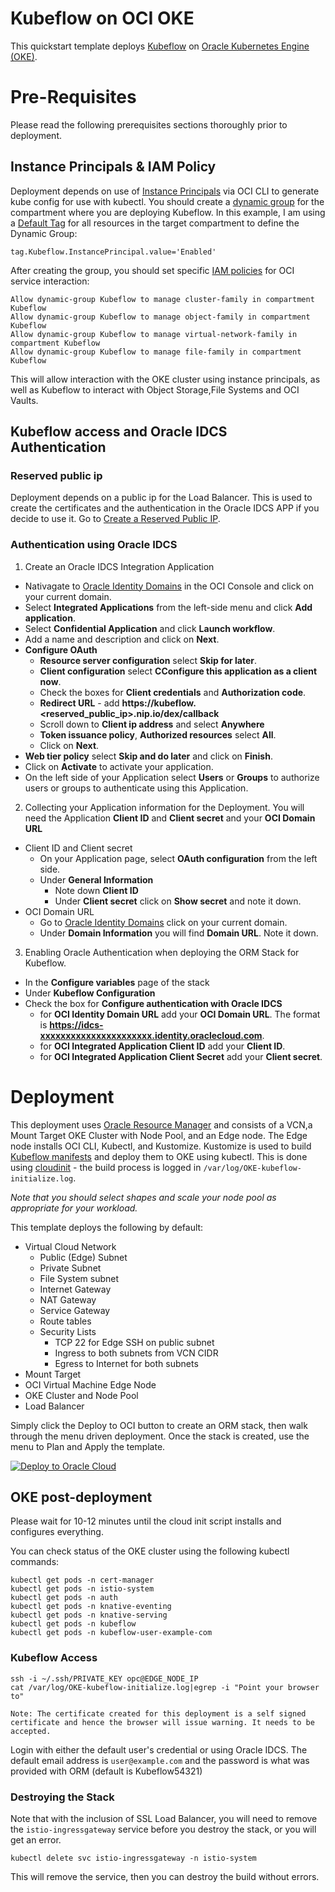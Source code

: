 # Kubeflow on OCI OKE
This quickstart template deploys [Kubeflow](https://www.kubeflow.org/#overview) on [Oracle Kubernetes Engine (OKE)](https://docs.oracle.com/en-us/iaas/Content/ContEng/Concepts/contengoverview.htm).

# Pre-Requisites
Please read the following prerequisites sections thoroughly prior to deployment.

## Instance Principals & IAM Policy
Deployment depends on use of [Instance Principals](https://docs.oracle.com/en-us/iaas/Content/Identity/Tasks/callingservicesfrominstances.htm) via OCI CLI to generate kube config for use with kubectl.  You should create a [dynamic group](https://docs.oracle.com/en-us/iaas/Content/Identity/Tasks/managingdynamicgroups.htm) for the compartment where you are deploying Kubeflow.   In this example, I am using a [Default Tag](https://docs.oracle.com/en-us/iaas/Content/Tagging/Tasks/managingtagdefaults.htm) for all resources in the target compartment to define the Dynamic Group:

	tag.Kubeflow.InstancePrincipal.value='Enabled'

After creating the group, you should set specific [IAM policies](https://docs.oracle.com/en-us/iaas/Content/Identity/Reference/policyreference.htm) for OCI service interaction:

	Allow dynamic-group Kubeflow to manage cluster-family in compartment Kubeflow
	Allow dynamic-group Kubeflow to manage object-family in compartment Kubeflow
	Allow dynamic-group Kubeflow to manage virtual-network-family in compartment Kubeflow
	Allow dynamic-group Kubeflow to manage file-family in compartment Kubeflow

This will allow interaction with the OKE cluster using instance principals, as well as Kubeflow to interact with Object Storage,File Systems and OCI Vaults.

## Kubeflow access and Oracle IDCS Authentication
### Reserved public ip
Deployment depends on a public ip for the Load Balancer. This is used to create the certificates and the authentication in the Oracle IDCS APP if you decide to use it. Go to [Create a Reserved Public IP](https://docs.oracle.com/en-us/iaas/Content/Network/Tasks/reserved-public-ip-create.htm).


### Authentication using Oracle IDCS
1. Create an Oracle IDCS Integration Application

- Nativagate to [Oracle Identity Domains](https://cloud.oracle.com/identity/domains) in the OCI Console and click on your current domain.
- Select **Integrated Applications** from the left-side menu and click **Add application**.
- Select **Confidential Application** and click **Launch workflow**.
- Add a name and description and click on **Next**.
- **Configure OAuth**
	- **Resource server configuration** select **Skip for later**.
	- **Client configuration** select **CConfigure this application as a client now**.
	- Check the boxes for **Client credentials** and **Authorization code**.
	- **Redirect URL** - add **https://kubeflow.<reserved_public_ip>.nip.io/dex/callback**
	- Scroll down to **Client ip address** and select **Anywhere**
	- **Token issuance policy**, **Authorized resources** select **All**.
	- Click on **Next**.
- **Web tier policy** select **Skip and do later** and click on **Finish**.
- Click on **Activate** to activate your application.
- On the left side of your Application select **Users** or **Groups** to authorize users or groups to authenticate using this Application.



2. Collecting your Application information for the Deployment.
You will need the Application **Client ID** and **Client secret** and your **OCI Domain URL**
- Client ID and Client secret
  - On your Application page, select **OAuth configuration** from the left side.
  - Under **General Information**
  	- Note down **Client ID**
  	- Under **Client secret** click on **Show secret** and note it down.
- OCI Domain URL
  - Go to [Oracle Identity Domains](https://cloud.oracle.com/identity/domains) click on your current domain.
  - Under **Domain Information** you will find **Domain URL**. Note it down.



3. Enabling Oracle Authentication when deploying the ORM Stack for Kubeflow.
- In the **Configure variables** page of the stack
- Under **Kubeflow Configuration**
- Check the box for **Configure authentication with Oracle IDCS**
  - for **OCI Identity Domain URL** add your **OCI Domain URL**. The format is **https://idcs-xxxxxxxxxxxxxxxxxxxxxx.identity.oraclecloud.com**.
  - for **OCI Integrated Application Client ID** add your **Client ID**.
  - for **OCI Integrated Application Client Secret** add your **Client secret**.


<!-- ## Kubeflow Security
You will also need an [OCI Vault](https://docs.oracle.com/en-us/iaas/Content/KeyManagement/Concepts/keyoverview.htm), and two [Vault Secrets](https://docs.oracle.com/en-us/iaas/Content/KeyManagement/Tasks/managingsecrets.htm) - one for Kubeflow Login and one for Kubeflow Password.  Create the vault and secrets prior to deployment, and capture the OCIDs of each secret to insert into the deployment template.  These will be retrieved during the deployment process so that they do not persist in any terraform metadata.

*Note that the Vault should be in the same region you plan to deploy this template* - This is because the template uses OCI CLI to retrieve the vault secrets, and the OCI CLI configuration is localized to the deployment region.
-->
# Deployment
This deployment uses [Oracle Resource Manager](https://docs.oracle.com/en-us/iaas/Content/ResourceManager/Concepts/resourcemanager.htm) and consists of a VCN,a Mount Target OKE Cluster with Node Pool, and an Edge node.   The Edge node installs OCI CLI, Kubectl, and Kustomize.  Kustomize is used to build [Kubeflow manifests](https://github.com/kubeflow/manifests) and deploy them to OKE using kubectl.   This is done using [cloudinit](userdata/cloudinit.sh) - the build process is logged in ``/var/log/OKE-kubeflow-initialize.log``.

*Note that you should select shapes and scale your node pool as appropriate for your workload.*

This template deploys the following by default:

* Virtual Cloud Network
  * Public (Edge) Subnet
  * Private Subnet
  * File System subnet
  * Internet Gateway
  * NAT Gateway
  * Service Gateway
  * Route tables
  * Security Lists
    * TCP 22 for Edge SSH on public subnet
    * Ingress to both subnets from VCN CIDR
    * Egress to Internet for both subnets
* Mount Target
* OCI Virtual Machine Edge Node
* OKE Cluster and Node Pool
* Load Balancer

Simply click the Deploy to OCI button to create an ORM stack, then walk through the menu driven deployment.  Once the stack is created, use the menu to Plan and Apply the template.

[![Deploy to Oracle Cloud](https://oci-resourcemanager-plugin.plugins.oci.oraclecloud.com/latest/deploy-to-oracle-cloud.svg)](https://console.us-ashburn-1.oraclecloud.com/resourcemanager/stacks/create?region=home&zipUrl=https://github.com/GabrielFeodorov/kubeflow1.8.0/archive/refs/heads/main.zip)

## OKE post-deployment
Please wait for 10-12 minutes until the cloud init script installs and configures everything.


You can check status of the OKE cluster using the following kubectl commands:

	kubectl get pods -n cert-manager
	kubectl get pods -n istio-system
	kubectl get pods -n auth
	kubectl get pods -n knative-eventing
	kubectl get pods -n knative-serving
	kubectl get pods -n kubeflow
	kubectl get pods -n kubeflow-user-example-com

### Kubeflow Access


	ssh -i ~/.ssh/PRIVATE_KEY opc@EDGE_NODE_IP
	cat /var/log/OKE-kubeflow-initialize.log|egrep -i "Point your browser to"

	Note: The certificate created for this deployment is a self signed certificate and hence the browser will issue warning. It needs to be accepted. 

Login with either the default user's credential or using Oracle IDCS. The default email address is ``user@example.com`` and the password is what was provided with ORM (default is Kubeflow54321)

### Destroying the Stack
Note that with the inclusion of SSL Load Balancer, you will need to remove the `` istio-ingressgateway `` service before you destroy the stack, or you will get an error. 

	kubectl delete svc istio-ingressgateway -n istio-system

This will remove the service, then you can destroy the build without errors.
